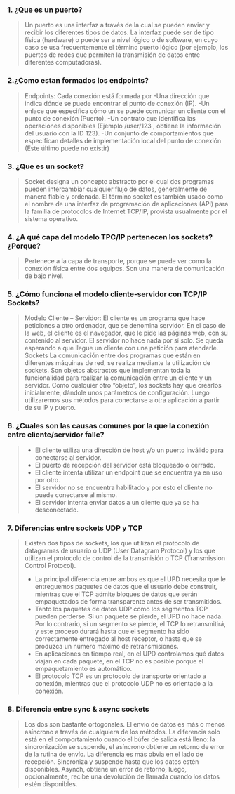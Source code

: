 ### 1. ¿Que es un puerto?
> Un puerto es una interfaz a través de la cual se pueden enviar y recibir los diferentes tipos de datos.
La interfaz puede ser de tipo física (hardware) o puede ser a nivel lógico o de software, en cuyo caso se usa frecuentemente el término puerto lógico (por ejemplo, los puertos de redes que permiten la transmisión de datos entre diferentes computadoras).
### 2.¿Como estan formados los endpoints?
> Endpoints:  Cada conexión está formada por  -Una dirección que indica dónde se puede encontrar el punto de conexión (IP). -Un enlace que especifica cómo un se puede comunicar un cliente con el punto de conexión (Puerto). -Un contrato que identifica las operaciones disponibles (Ejemplo /user/123 , obtiene la información del usuario con la ID 123). -Un conjunto de comportamientos que especifican detalles de implementación local del punto de conexión (Este último puede no existir)

### 3. ¿Que es un socket?
> Socket designa un concepto abstracto por el cual dos programas pueden intercambiar cualquier flujo de datos, generalmente de manera fiable y ordenada.
El término socket es también usado como el nombre de una interfaz de programación de aplicaciones (API) para la familia de protocolos de Internet TCP/IP, provista usualmente por el sistema operativo.

### 4. ¿A qué capa del modelo TPC/IP pertenecen los sockets? ¿Porque?
> Pertenece a la capa de transporte, porque se puede ver como la conexión física entre dos equipos. Son una manera de comunicación de bajo nivel.

### 5. ¿Cómo funciona el modelo cliente-servidor con TCP/IP Sockets?
> Modelo Cliente – Servidor:
El cliente es un programa que hace peticiones a otro ordenador, que se denomina servidor. En el caso de la web, el cliente es el navegador, que le pide las páginas web, con su contenido al servidor. El servidor no hace nada por sí solo. Se queda esperando a que llegue un cliente con una petición para atenderle.
> Sockets
La comunicación entre dos programas que están en diferentes máquinas de red, se realiza mediante la utilización de sockets. Son objetos abstractos que implementan toda la funcionalidad para realizar la comunicación entre un cliente y un servidor.
Como cualquier otro “objeto”, los sockets hay que crearlos inicialmente, dándole unos parámetros de configuración. Luego utilizaremos sus métodos para conectarse a otra aplicación a partir de su IP y puerto.

### 6. ¿Cuales son las causas comunes por la que la conexión entre cliente/servidor falle?
> - El cliente utiliza una dirección de host y/o un puerto inválido para conectarse al servidor.
> - El puerto de recepción del servidor está bloqueado o cerrado.
> - El cliente intenta utilizar un endpoint que se encuentra ya en uso por otro.
> - El servidor no se encuentra habilitado y por esto el cliente no puede conectarse al mismo.
> - El servidor intenta enviar datos a un cliente que ya se ha desconectado.


### 7. Diferencias entre sockets UDP y TCP
> Existen dos tipos de sockets, los que utilizan el protocolo de datagramas de usuario o UDP (User Datagram Protocol) y los que utilizan el protocolo de control de la transmisión o TCP (Transmission Control Protocol). 
> * La principal diferencia entre ambos es que el UPD necesita que le entreguemos paquetes de datos que el usuario debe construir, mientras que el TCP admite bloques de datos que serán empaquetados de forma transparente antes de ser transmitidos.
> * Tanto los paquetes de datos UDP como los segmentos TCP pueden perderse. Si un paquete se pierde, el UPD no hace nada. Por lo contrario, si un segmento se pierde, el TCP lo retransmitirá, y este proceso durará hasta que el segmento ha sido correctamente entregado al host receptor, o hasta que se produzca un número máximo de retransmisiones. 
> * En aplicaciones en tiempo real, en el UPD controlamos qué datos viajan en cada paquete, en el TCP no es posible porque el empaquetamiento es automático.
>*  El protocolo TCP es un protocolo de transporte orientado a conexión, mientras que el protocolo UDP no es orientado a la conexión.

### 8. Diferencia entre sync & async sockets
> Los dos son bastante ortogonales. El envío de datos es más o menos asíncrono a través de cualquiera de los métodos. La diferencia solo está en el comportamiento cuando el búfer de salida está lleno: la sincronización se suspende, el asíncrono obtiene un retorno de error de la rutina de envío. La diferencia es más obvia en el lado de recepción. Sincroniza y suspende hasta que los datos estén disponibles. Asynch, obtiene un error de retorno, luego, opcionalmente, recibe una devolución de llamada cuando los datos estén disponibles.





